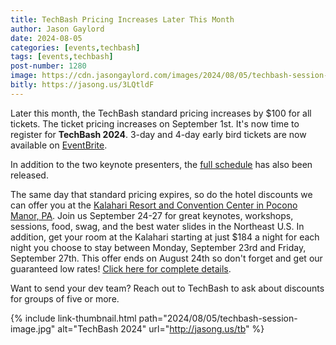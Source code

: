 ```yaml
---
title: TechBash Pricing Increases Later This Month
author: Jason Gaylord
date: 2024-08-05
categories: [events,techbash]
tags: [events,techbash]
post-number: 1280
image: https://cdn.jasongaylord.com/images/2024/08/05/techbash-session-image.jpg
bitly: https://jasong.us/3LQtldF
---
```


Later this month, the TechBash standard pricing increases by $100 for all tickets. The ticket pricing increases on September 1st. It's now time to register for **TechBash 2024**. 3-day and 4-day early bird tickets are now available on [EventBrite](https://jasong.us/3QoMndL).

In addition to the two keynote presenters, the [full schedule](https://jasong.us/tbschedule) has also been released. 

The same day that standard pricing expires, so do the hotel discounts we can offer you at the [Kalahari Resort and Convention Center in Pocono Manor, PA](https://jasong.us/3xuwLLA). Join us September 24-27 for great keynotes, workshops, sessions, food, swag, and the best water slides in the Northeast U.S. In addition, get your room at the Kalahari starting at just $184 a night for each night you choose to stay between Monday, September 23rd and Friday, September 27th. This offer ends on August 24th so don't forget and get our guaranteed low rates! [Click here for complete details](https://jasong.us/hotelreg).

Want to send your dev team? Reach out to TechBash to ask about discounts for groups of five or more.

{% include link-thumbnail.html path="2024/08/05/techbash-session-image.jpg" alt="TechBash 2024" url="http://jasong.us/tb" %}